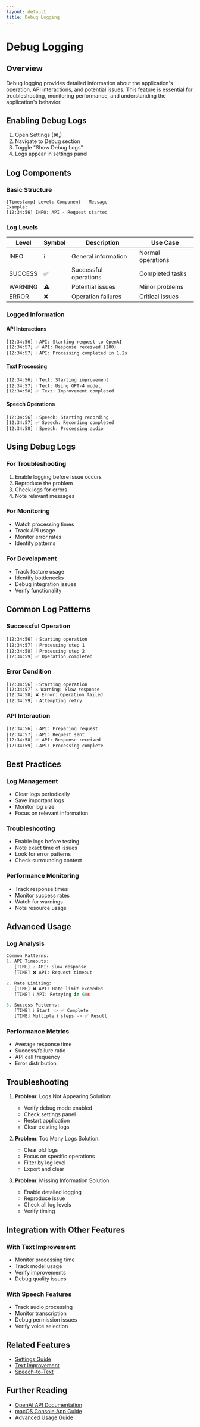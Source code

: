 ```yaml
---
layout: default
title: Debug Logging
---
```


# Debug Logging

## Overview
Debug logging provides detailed information about the application's operation, API interactions, and potential issues. This feature is essential for troubleshooting, monitoring performance, and understanding the application's behavior.

## Enabling Debug Logs
1. Open Settings (⌘,)
2. Navigate to Debug section
3. Toggle "Show Debug Logs"
4. Logs appear in settings panel

## Log Components

### Basic Structure
```
[Timestamp] Level: Component - Message
Example:
[12:34:56] INFO: API - Request started
```

### Log Levels
| Level | Symbol | Description | Use Case |
|-------|---------|------------|-----------|
| INFO | ℹ️ | General information | Normal operations |
| SUCCESS | ✅ | Successful operations | Completed tasks |
| WARNING | ⚠️ | Potential issues | Minor problems |
| ERROR | ❌ | Operation failures | Critical issues |

### Logged Information

#### API Interactions
```
[12:34:56] ℹ️ API: Starting request to OpenAI
[12:34:57] ✅ API: Response received (200)
[12:34:57] ℹ️ API: Processing completed in 1.2s
```

#### Text Processing
```
[12:34:56] ℹ️ Text: Starting improvement
[12:34:57] ℹ️ Text: Using GPT-4 model
[12:34:58] ✅ Text: Improvement completed
```

#### Speech Operations
```
[12:34:56] ℹ️ Speech: Starting recording
[12:34:57] ✅ Speech: Recording completed
[12:34:58] ℹ️ Speech: Processing audio
```

## Using Debug Logs

### For Troubleshooting
1. Enable logging before issue occurs
2. Reproduce the problem
3. Check logs for errors
4. Note relevant messages

### For Monitoring
- Watch processing times
- Track API usage
- Monitor error rates
- Identify patterns

### For Development
- Track feature usage
- Identify bottlenecks
- Debug integration issues
- Verify functionality

## Common Log Patterns

### Successful Operation
```
[12:34:56] ℹ️ Starting operation
[12:34:57] ℹ️ Processing step 1
[12:34:58] ℹ️ Processing step 2
[12:34:59] ✅ Operation completed
```

### Error Condition
```
[12:34:56] ℹ️ Starting operation
[12:34:57] ⚠️ Warning: Slow response
[12:34:58] ❌ Error: Operation failed
[12:34:59] ℹ️ Attempting retry
```

### API Interaction
```
[12:34:56] ℹ️ API: Preparing request
[12:34:57] ℹ️ API: Request sent
[12:34:58] ✅ API: Response received
[12:34:59] ℹ️ API: Processing complete
```

## Best Practices

### Log Management
- Clear logs periodically
- Save important logs
- Monitor log size
- Focus on relevant information

### Troubleshooting
- Enable logs before testing
- Note exact time of issues
- Look for error patterns
- Check surrounding context

### Performance Monitoring
- Track response times
- Monitor success rates
- Watch for warnings
- Note resource usage

## Advanced Usage

### Log Analysis
```python
Common Patterns:
1. API Timeouts:
   [TIME] ⚠️ API: Slow response
   [TIME] ❌ API: Request timeout

2. Rate Limiting:
   [TIME] ❌ API: Rate limit exceeded
   [TIME] ℹ️ API: Retrying in 60s

3. Success Patterns:
   [TIME] ℹ️ Start -> ✅ Complete
   [TIME] Multiple ℹ️ steps -> ✅ Result
```

### Performance Metrics
- Average response time
- Success/failure ratio
- API call frequency
- Error distribution

## Troubleshooting

1. **Problem**: Logs Not Appearing
   Solution:
   - Verify debug mode enabled
   - Check settings panel
   - Restart application
   - Clear existing logs

2. **Problem**: Too Many Logs
   Solution:
   - Clear old logs
   - Focus on specific operations
   - Filter by log level
   - Export and clear

3. **Problem**: Missing Information
   Solution:
   - Enable detailed logging
   - Reproduce issue
   - Check all log levels
   - Verify timing

## Integration with Other Features

### With Text Improvement
- Monitor processing time
- Track model usage
- Verify improvements
- Debug quality issues

### With Speech Features
- Track audio processing
- Monitor transcription
- Debug permission issues
- Verify voice selection

## Related Features
- [Settings Guide](settings.md)
- [Text Improvement](text-improvement.md)
- [Speech-to-Text](speech-to-text.md)

## Further Reading
- [OpenAI API Documentation](https://platform.openai.com/docs)
- [macOS Console App Guide](https://support.apple.com/guide/console)
- [Advanced Usage Guide](../advanced-usage.md) 